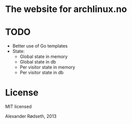 The website for archlinux.no
============================

TODO
====

* Better use of Go templates
* State:
    - Global state in memory
    - Global state in db
    - Per visitor state in memory
    - Per visitor state in db

License
=======

MIT licensed

Alexander Rødseth, 2013
